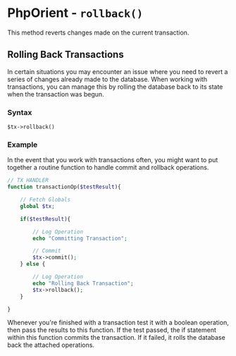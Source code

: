 
# PhpOrient - `rollback()`

This method reverts changes made on the current transaction.


## Rolling Back Transactions

In certain situations you may encounter an issue where you need to revert a series of changes already made to the database.  When working with transactions, you can manage this by rolling the database back to its state when the transaction was begun.


### Syntax

```
$tx->rollback()
```

### Example

In the event that you work with transactions often, you might want to put together a routine function to handle commit and rollback operations.

```php
// TX HANDLER
function transactionOp($testResult){

	// Fetch Globals
	global $tx;

	if($testResult){

		// Log Operation
		echo "Committing Transaction";

		// Commit
		$tx->commit();
	} else {

		// Log Operation
		echo "Rolling Back Transaction";
		$tx->rollback();
	}

}
```

Whenever you're finished with a transaction test it with a boolean operation, then pass the results to this function.  If the test passed, the if statement within this function commits the transaction.  If it failed, it rolls the database back the attached operations. 
